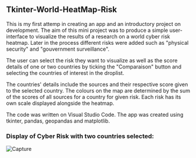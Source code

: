 ## Tkinter-World-HeatMap-Risk

This is my first attemp in creating an app and an introductory project on development. The aim of this mini project was to produce a simple user-interface to visualize the results of a research on a world cyber risk heatmap. Later in the process different risks were added such as "physical security" and "gouvernment surveillance". 

The user can select the risk they want to visualize as well as the score details of one or two countries by ticking the "Comparaison" button and selecting the countries of interest in the droplist. 

The countries' details include the sources and their respective score given to the selected country. The colours on the map are determined by the sum of the scores of all sources for a country for given risk. Each risk has its own scale displayed alongside the heatmap.

The code was written on Visual Studio Code. 
The app was created using tkinter, pandas, geopandas and matplotlib.  


### Display of Cyber Risk with two countries selected:
![Capture](https://user-images.githubusercontent.com/96437879/177827279-51807391-222e-4ef4-8a39-5500a3b58af5.PNG)


